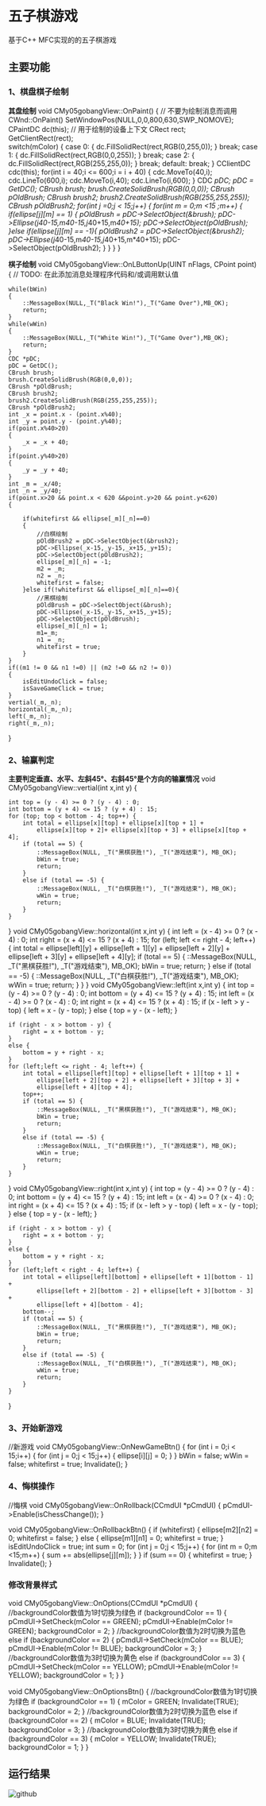 # 五子棋游戏
基于C++ MFC实现的的五子棋游戏

## 主要功能
### 1、棋盘棋子绘制
**其盘绘制**
void CMy05gobangView::OnPaint()
{
	// 不要为绘制消息而调用 CWnd::OnPaint()
	 SetWindowPos(NULL,0,0,800,630,SWP_NOMOVE);
	 CPaintDC dc(this); // 用于绘制的设备上下文
	 CRect   rect;  
	 GetClientRect(rect);  
	 switch(mColor)
	{
		case 0:
			{
				  dc.FillSolidRect(rect,RGB(0,255,0));
			}
			 break;
		 case 1:
			 {
				  dc.FillSolidRect(rect,RGB(0,0,255));
			 }
			 break;
		 case 2:
			 {
				   dc.FillSolidRect(rect,RGB(255,255,0));
			 }
			 break;
		 default:
			 break;
	} 
	 CClientDC cdc(this);
	 for(int i = 40;i <= 600;i = i + 40)
	 {
		cdc.MoveTo(40,i);
		cdc.LineTo(600,i);
		cdc.MoveTo(i,40);
	    cdc.LineTo(i,600);
	 }
	 CDC *pDC;
	 pDC = GetDC();
	 CBrush brush;
	 brush.CreateSolidBrush(RGB(0,0,0));
	 CBrush *pOldBrush;
	 CBrush brush2;
	 brush2.CreateSolidBrush(RGB(255,255,255));
	 CBrush *pOldBrush2;
	 for(int j =0;j < 15;j++)
	 {
		for(int m = 0;m <15 ;m++)
		{
			if(ellipse[j][m] == 1)
			{
				pOldBrush = pDC->SelectObject(&brush);
				pDC->Ellipse(j*40-15,m*40-15,j*40+15,m*40+15);
				pDC->SelectObject(pOldBrush);
			}else if(ellipse[j][m] == -1){
				pOldBrush2 = pDC->SelectObject(&brush2);
				pDC->Ellipse(j*40-15,m*40-15,j*40+15,m*40+15);
				pDC->SelectObject(pOldBrush2);
			}
		}
	 }
}

**棋子绘制**
void CMy05gobangView::OnLButtonUp(UINT nFlags, CPoint point)
{
	// TODO: 在此添加消息处理程序代码和/或调用默认值

	while(bWin)
	{
		::MessageBox(NULL,_T("Black Win!"),_T("Game Over"),MB_OK);
		return;
	}
	while(wWin)
	{
		::MessageBox(NULL,_T("White Win!"),_T("Game Over"),MB_OK);
		return;
	}
	CDC *pDC;
	pDC = GetDC();
	CBrush brush;
	brush.CreateSolidBrush(RGB(0,0,0));
	CBrush *pOldBrush;
	CBrush brush2;
	brush2.CreateSolidBrush(RGB(255,255,255));
	CBrush *pOldBrush2;
	int _x = point.x - (point.x%40);
	int _y = point.y - (point.y%40);
	if(point.x%40>20)
	{
		_x = _x + 40;
	}
	if(point.y%40>20)
	{
		_y = _y + 40;
	}
	int _m = _x/40;
	int _n = _y/40;
	if(point.x>20 && point.x < 620 &&point.y>20 && point.y<620)
	{

		if(whitefirst && ellipse[_m][_n]==0)
		{
			//白棋绘制
			pOldBrush2 = pDC->SelectObject(&brush2);
			pDC->Ellipse(_x-15,_y-15,_x+15,_y+15);
			pDC->SelectObject(pOldBrush2);
			ellipse[_m][_n] = -1;
			m2 = _m;
			n2 = _n;
			whitefirst = false;
		}else if(!whitefirst && ellipse[_m][_n]==0){
			//黑棋绘制	
			pOldBrush = pDC->SelectObject(&brush);
			pDC->Ellipse(_x-15,_y-15,_x+15,_y+15);
			pDC->SelectObject(pOldBrush);
			ellipse[_m][_n] = 1;
			m1=_m;
			n1 = _n;
			whitefirst = true;
		}
	}
	if((m1 != 0 && n1 !=0) || (m2 !=0 && n2 != 0))
	{
		isEditUndoClick = false;
		isSaveGameClick = true;
	}
	vertial(_m,_n);
	horizontal(_m,_n);
	left(_m,_n);
	right(_m,_n);
}

### 2、输赢判定
**主要判定垂直、水平、左斜45°、右斜45°是个方向的输赢情况**
void CMy05gobangView::vertial(int x,int y)
{
	
	int top = (y - 4) >= 0 ? (y - 4) : 0;
	int bottom = (y + 4) <= 15 ? (y + 4) : 15;
	for (top; top < bottom - 4; top++) {
		int total = ellipse[x][top] + ellipse[x][top + 1] + 
			ellipse[x][top + 2]+ ellipse[x][top + 3] + ellipse[x][top + 4];
		if (total == 5) {
			::MessageBox(NULL, _T("黑棋获胜!"), _T("游戏结束"), MB_OK);
			bWin = true;
			return;
		}
		else if (total == -5) {
			::MessageBox(NULL, _T("白棋获胜!"), _T("游戏结束"), MB_OK);
			wWin = true;
			return;
		}
	}
}
void CMy05gobangView::horizontal(int x,int y)
{
	int left = (x - 4) >= 0 ? (x - 4) : 0;
	int right = (x + 4) <= 15 ? (x + 4) : 15;
	for (left; left <= right - 4; left++) {
		int total = ellipse[left][y] + ellipse[left + 1][y] +
			ellipse[left + 2][y] + ellipse[left + 3][y] + ellipse[left + 4][y];
		if (total == 5) {
			::MessageBox(NULL, _T("黑棋获胜!"), _T("游戏结束"), MB_OK);
			bWin = true;
			return;
		}
		else if (total == -5) {
			::MessageBox(NULL, _T("白棋获胜!"), _T("游戏结束"), MB_OK);
			wWin = true;
			return;
		}
	}
}
void CMy05gobangView::left(int x,int y)
{
	int top = (y - 4) >= 0 ? (y - 4) : 0;
	int bottom = (y + 4) <= 15 ? (y + 4) : 15;
	int left = (x - 4) >= 0 ? (x - 4) : 0;
	int right = (x + 4) <= 15 ? (x + 4) : 15;
	if (x - left > y - top) {
		left = x - (y - top);
	}
	else {
		top = y - (x - left);
	}

	if (right - x > bottom - y) {
		right = x + bottom - y;
	}
	else {
		bottom = y + right - x;
	}
	for (left;left <= right - 4; left++) {
		int total = ellipse[left][top] + ellipse[left + 1][top + 1] +
			ellipse[left + 2][top + 2] + ellipse[left + 3][top + 3] +
			ellipse[left + 4][top + 4];
		top++;
		if (total == 5) {
			::MessageBox(NULL, _T("黑棋获胜!"), _T("游戏结束"), MB_OK);
			bWin = true;
			return;
		}
		else if (total == -5) {
			::MessageBox(NULL, _T("白棋获胜!"), _T("游戏结束"), MB_OK);
			wWin = true;
			return;
		}
	}
}
void CMy05gobangView::right(int x,int y)
{
	int top = (y - 4) >= 0 ? (y - 4) : 0;
	int bottom = (y + 4) <= 15 ? (y + 4) : 15;
	int left = (x - 4) >= 0 ? (x - 4) : 0;
	int right = (x + 4) <= 15 ? (x + 4) : 15;
	if (x - left > y - top) {
		left = x - (y - top);
	}
	else {
		top = y - (x - left);
	}

	if (right - x > bottom - y) {
		right = x + bottom - y;
	}
	else {
		bottom = y + right - x;
	}
	for (left;left < right - 4; left++) {
		int total = ellipse[left][bottom] + ellipse[left + 1][bottom - 1] +
			ellipse[left + 2][bottom - 2] + ellipse[left + 3][bottom - 3] +
			ellipse[left + 4][bottom - 4];
		bottom--;
		if (total == 5) {
			::MessageBox(NULL, _T("黑棋获胜!"), _T("游戏结束"), MB_OK);
			bWin = true;
			return;
		}
		else if (total == -5) {
			::MessageBox(NULL, _T("白棋获胜!"), _T("游戏结束"), MB_OK);
			wWin = true;
			return;
		}
	}
}


### 3、开始新游戏
//新游戏
void CMy05gobangView::OnNewGameBtn() {
	for (int i = 0;i < 15;i++)
	{
		for (int j = 0;j < 15;j++)
		{
			ellipse[i][j] = 0;
		}
	}
	bWin = false;
	wWin = false;
	whitefirst = true;
	Invalidate();
}

### 4、悔棋操作
//悔棋
void CMy05gobangView::OnRollback(CCmdUI *pCmdUI) {
	pCmdUI->Enable(isChessChange());
}

void CMy05gobangView::OnRollbackBtn() {
	if (whitefirst) {
		ellipse[m2][n2] = 0;
		whitefirst = false;
	}
	else {
		ellipse[m1][n1] = 0;
		whitefirst = true;
	}
	isEditUndoClick = true;
	int sum = 0;
	for (int j = 0;j < 15;j++)
	{
		for (int m = 0;m <15;m++)
		{
			sum += abs(ellipse[j][m]);
		}
	}
	if (sum == 0)
	{
		whitefirst = true;
	}
	Invalidate();
}

### 修改背景样式
void CMy05gobangView::OnOptions(CCmdUI *pCmdUI) {
	//backgroundColor数值为1时切换为绿色
	if (backgroundColor == 1) {
		pCmdUI->SetCheck(mColor == GREEN);
		pCmdUI->Enable(mColor != GREEN);
		backgroundColor = 2;
	}
	//backgroundColor数值为2时切换为蓝色
	else if (backgroundColor == 2) {
		pCmdUI->SetCheck(mColor == BLUE);
		pCmdUI->Enable(mColor != BLUE);
		backgroundColor = 3;
	}
	//backgroundColor数值为3时切换为黄色
	else if (backgroundColor == 3) {
		pCmdUI->SetCheck(mColor == YELLOW);
		pCmdUI->Enable(mColor != YELLOW);
		backgroundColor = 1;
	}
}

void CMy05gobangView::OnOptionsBtn() {
	//backgroundColor数值为1时切换为绿色
	if (backgroundColor == 1) {
		mColor = GREEN;
		Invalidate(TRUE);
		backgroundColor = 2;
	}
	//backgroundColor数值为2时切换为蓝色
	else if (backgroundColor == 2) {
		mColor = BLUE;
		Invalidate(TRUE);
		backgroundColor = 3;
	}
	//backgroundColor数值为3时切换为黄色
	else if (backgroundColor == 3) {
		mColor = YELLOW;
		Invalidate(TRUE);
		backgroundColor = 1;
	}
}
## 运行结果

![github](https://github.com/cchangcs/WuZiQi/blob/master/show.jpg "github")  
